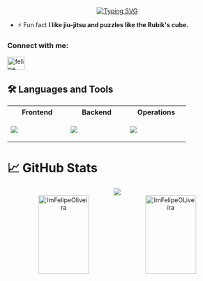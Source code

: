 <div align="center">
  <a href="https://git.io/typing-svg"><img src="https://readme-typing-svg.demolab.com?font=Fira+Code&weight=900&size=25&duration=3000&pause=1000&center=true&multiline=true&repeat=false&width=460&height=75&lines=Hi+%F0%9F%91%8B%2C+I'm+Felipe+Oliveira;A+FullStack+developer" alt="Typing SVG" /></a>
</div>

- ⚡ Fun fact **I like jiu-jitsu and puzzles like the Rubik's cube.**

<h3 align="left">Connect with me:</h3>
<p align="left">
<a href="www.linkedin.com/in/felipe-oliveira-384b00265" target="blank"><img align="center" src="https://raw.githubusercontent.com/rahuldkjain/github-profile-readme-generator/master/src/images/icons/Social/linked-in-alt.svg" alt="felipe oliveira" height="30" width="40" /></a>
</p>

## 🛠️ Languages and Tools
<table>
  <tr>
    <th>Frontend</th>
    <th>Backend</th>
    <th>Operations</th>
  </tr>
  <tr>
    <td align="top" width="25%">
      <p>
          <img src="https://skillicons.dev/icons?i=html,css,tailwind,react&perline=4" />
      </p>
    </td>
    <td align="top" width="25%">
      <p>
          <img src="https://skillicons.dev/icons?i=python,django,typescript,nextjs,golang" />
      </p>
    </td>
    <td align="top" width="25%">
      <p>
        <img src="https://skillicons.dev/icons?i=linux,git,docker,vim,vite,npm,pnpm&perline=4" />
      </p>
    </td>
  </tr>
</table>


# 📈 GitHub Stats

<p align="center">
  <img src='https://github-readme-streak-stats-gold.vercel.app?user=ImFelipeOliveira&theme=bear&date_format=j%20M%5B%20Y%5D' /><br>
  
  <img height="180em" width="48%" src="https://github-readme-stats-flipperweels-projects.vercel.app/api/top-langs?username=ImFelipeOliveira&show_icons=true&locale=en&layout=compact&theme=bear" alt="ImFelipeOliveira" />
  <img height="180em" width="48%" src="https://github-readme-stats-flipperweels-projects.vercel.app/api?username=ImFelipeOliveira&show_icons=true&theme=bear&locale=en" alt="ImFelipeOLiveira" />
  
</p>
